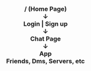 <h3 style="text-align: center;">
<span>/ (Home Page)</span>
<br>
<span>&darr;</span>
<br>
<span>Login | Sign up</span>
<br>
<span>&darr;</span>
<br>
<span>Chat Page</span>
<br>
<span>&darr;</span>
<br>
<span>App</span>
<br>
<span>Friends, Dms, Servers, etc</span>
</h3>
